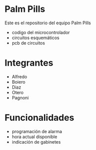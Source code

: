 # Palm Pills
Este es el repositorio del equipo Palm Pills
- codigo del microcontrolador
- circuitos esquemáticos
- pcb de circuitos

# Integrantes
- Alfredo
- Boiero
- Diaz
- Otero
- Pagnoni
  

# Funcionalidades
- programación de alarma
- hora actual disponible
- indicación de gabinetes